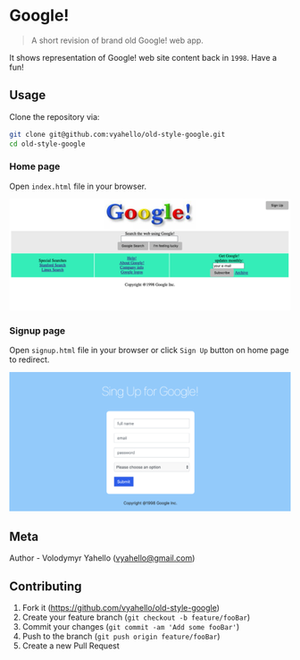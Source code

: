 # Google!
> A short revision of brand old Google! web app.

It shows representation of Google! web site content back in `1998`. Have a fun!

## Usage
Clone the repository via:
```bash
git clone git@github.com:vyahello/old-style-google.git
cd old-style-google
```

### Home page

Open `index.html` file in your browser.

![Screenshot](img/index.png)


### Signup page

Open `signup.html` file in your browser or click `Sign Up` button on home page to redirect.

![Screenshot](img/signup.png)

## Meta

Author - Volodymyr Yahello (vyahello@gmail.com)

## Contributing

1. Fork it (https://github.com/vyahello/old-style-google)
2. Create your feature branch (`git checkout -b feature/fooBar`)
3. Commit your changes (`git commit -am 'Add some fooBar'`)
4. Push to the branch (`git push origin feature/fooBar`)
5. Create a new Pull Request
